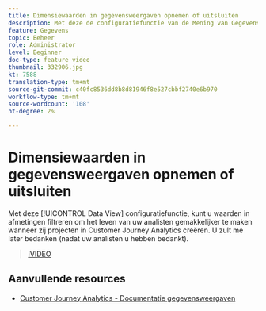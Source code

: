 ```yaml
---
title: Dimensiewaarden in gegevensweergaven opnemen of uitsluiten
description: Met deze de configuratiefunctie van de Mening van Gegevens, kunt u waarden in afmetingen filtreren om het leven van uw analisten gemakkelijker te maken wanneer zij projecten in Customer Journey Analytics creëren. U zult me later bedanken (nadat uw analisten u hebben bedankt).
feature: Gegevens
topic: Beheer
role: Administrator
level: Beginner
doc-type: feature video
thumbnail: 332906.jpg
kt: 7588
translation-type: tm+mt
source-git-commit: c40fc8536dd8b8d81946f8e527cbbf2740e6b970
workflow-type: tm+mt
source-wordcount: '108'
ht-degree: 2%

---
```



# Dimensiewaarden in gegevensweergaven opnemen of uitsluiten

Met deze [!UICONTROL Data View] configuratiefunctie, kunt u waarden in afmetingen filtreren om het leven van uw analisten gemakkelijker te maken wanneer zij projecten in Customer Journey Analytics creëren. U zult me later bedanken (nadat uw analisten u hebben bedankt).

>[!VIDEO](https://video.tv.adobe.com/v/332906/?quality=12&learn=on)

## Aanvullende resources

* [Customer Journey Analytics - Documentatie gegevensweergaven](https://experienceleague.adobe.com/docs/analytics-platform/using/cja-dataviews/create-dataview.html)
